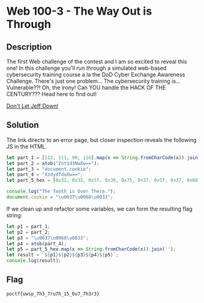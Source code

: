 # Web 100-3 - The Way Out is Through
## Description
The first Web challenge of the contest and I am so excited to reveal this one! In this challenge you'll run through a simulated web-based cybersecurity training course a la the DoD Cyber Exchange Awareness Challenge. There's just one problem... The cybersecurity training is... Vulnerable??! Oh, the irony! Can YOU handle the HACK OF THE CENTURY??? Head here to find out!

[Don't Let Jeff Down!](http://nvstgt.com/TTiOT/index.html)

## Solution
The link directs to an error page, but closer inspection reveals the following JS in the HTML.
```js
let part_1 = [112, 111, 99, 116].map(x => String.fromCharCode(x)).join('');
let part_2 = atob("Znt1d3NwXw==");
let part_3 = "document.cookie";
let part_4 = "XzdydTdoXw==";
let part_5_hex = [0x31, 0x35, 0x5f, 0x30, 0x75, 0x37, 0x5f, 0x37, 0x68, 0x33, 0x72, 0x33, 0x7d];

console.log("The Tooth is Over There.");
document.cookie = "\u0037\u0068\u0033";
```

If we clean up and refactor some variables, we can form the resulting flag string: 
```js
let p1 = part_1;
let p2 = part_2;
let p3 = "\u0037\u0068\u0033";
let p4 = atob(part_4);
let p5 = part_5_hex.map(x => String.fromCharCode(x)).join('');
let result = `${p1}${p2}${p3}${p4}${p5}`;
console.log(result);
```

## Flag
`poctf{uwsp_7h3_7ru7h_15_0u7_7h3r3}`
